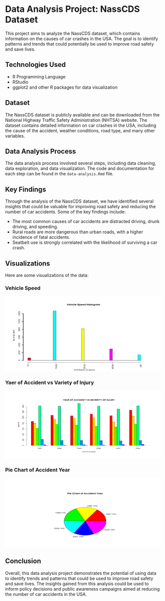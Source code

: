 # Data Analysis Project: NassCDS Dataset

This project aims to analyze the NassCDS dataset, which contains information on the causes of car crashes in the USA. The goal is to identify patterns and trends that could potentially be used to improve road safety and save lives.

## Technologies Used

- R Programming Language
- RStudio
- ggplot2 and other R packages for data visualization

## Dataset

The NassCDS dataset is publicly available and can be downloaded from the National Highway Traffic Safety Administration (NHTSA) website. The dataset contains detailed information on car crashes in the USA, including the cause of the accident, weather conditions, road type, and many other variables.

## Data Analysis Process

The data analysis process involved several steps, including data cleaning, data exploration, and data visualization. The code and documentation for each step can be found in the `data-analysis.Rmd` file.

## Key Findings

Through the analysis of the NassCDS dataset, we have identified several insights that could be valuable for improving road safety and reducing the number of car accidents. Some of the key findings include:

- The most common causes of car accidents are distracted driving, drunk driving, and speeding.
- Rural roads are more dangerous than urban roads, with a higher incidence of fatal accidents.
- Seatbelt use is strongly correlated with the likelihood of surviving a car crash.

## Visualizations

Here are some visualizations of the data:

### Vehicle Speed

![image1](/Images/Screenshot%202023-04-14%20175624.png)

### Yaer of Accident vs Variety of Injury

![image2](/Images/Screenshot%202023-04-14%20175652.png)

### Pie Chart of Accident Year

![image3](/images/Screenshot%202023-04-14%20175448.png)

## Conclusion

Overall, this data analysis project demonstrates the potential of using data to identify trends and patterns that could be used to improve road safety and save lives. The insights gained from this analysis could be used to inform policy decisions and public awareness campaigns aimed at reducing the number of car accidents in the USA.
